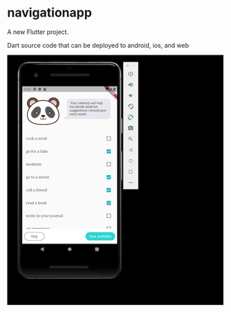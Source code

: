 # navigationapp

A new Flutter project.

Dart source code that can be deployed to android, ios, and web

![duolyfe screenshot](https://github.com/thinklikeadesigner/Duolyfe_flutter_app/blob/main/assets/newduo.png)
